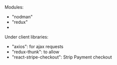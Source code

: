 

Modules:
- "nodman" 
- "redux"
- 

Under client libraries:

- "axios": for ajax requests
- "redux-thunk": to allow 
- "react-stripe-checkout": Strip Payment checkout